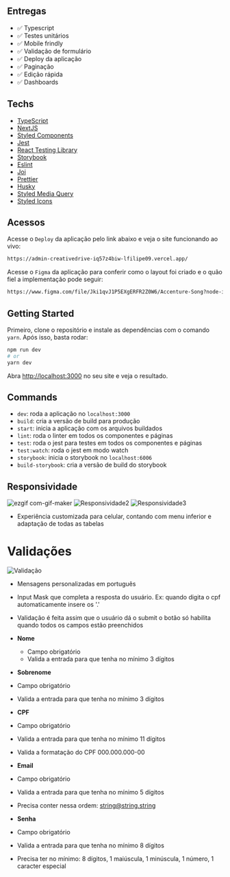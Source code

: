 
## Entregas

- ✅ Typescript
- ✅ Testes unitários
- ✅ Mobile frindly
- ✅ Validação de formulário
- ✅ Deploy da aplicação
- ✅ Paginação
- ✅ Edição rápida
- ✅ Dashboards

## Techs

- [TypeScript](https://www.typescriptlang.org/)
- [NextJS](https://nextjs.org/)
- [Styled Components](https://styled-components.com/)
- [Jest](https://jestjs.io/)
- [React Testing Library](https://testing-library.com/docs/react-testing-library/intro)
- [Storybook](https://storybook.js.org/)
- [Eslint](https://eslint.org/)
- [Joi](https://joi.dev/api/?v=17.6.0)
- [Prettier](https://prettier.io/)
- [Husky](https://github.com/typicode/husky)
- [Styled Media Query](https://github.com/morajabi/styled-media-query)
- [Styled Icons](https://styled-icons.dev/)

## Acessos

Acesse o `Deploy` da aplicação pelo link abaixo e veja o site funcionando ao vivo:
```bash
https://admin-creativedrive-iq57z4biw-lfilipe09.vercel.app/
```

Acesse o `Figma` da aplicação para conferir como o layout foi criado e o quão fiel a implementação pode seguir:
```bash
https://www.figma.com/file/Jki1qvJ1P5EXgERFR2Z0W6/Accenture-Song?node-id=0%3A1
```


## Getting Started

Primeiro, clone o repositório e instale as dependências com o comando `yarn`. Após isso, basta rodar:

```bash
npm run dev
# or
yarn dev
```

Abra [http://localhost:3000](http://localhost:3000) no seu site e veja o resultado.

## Commands

- `dev`: roda a aplicação no `localhost:3000`
- `build`: cria a versão de build para produção
- `start`: inicia a aplicação com os arquivos buildados
- `lint`: roda o linter em todos os componentes e páginas
- `test`: roda o jest para testes em todos os componentes e páginas
- `test:watch`: roda o jest em modo watch
- `storybook`: inicia o storybook no `localhost:6006`
- `build-storybook`: cria a versão de build do storybook

## Responsividade

![ezgif com-gif-maker](https://user-images.githubusercontent.com/81202572/174573770-73d8cf0a-ce4e-4e0b-a806-2d0cc9aa0781.gif)
![Responsividade2](https://user-images.githubusercontent.com/81202572/174573817-6bec470d-3e19-44fb-9f17-c2483a4a707b.gif)
![Responsividade3](https://user-images.githubusercontent.com/81202572/174573826-80033620-79a2-4e4b-ad5a-60a0e2b2ef7a.gif)

- Experiência customizada para celular, contando com menu inferior e adaptação de todas as tabelas

# Validações

![Validação](https://user-images.githubusercontent.com/81202572/174574199-10ce65e4-3a61-490b-b8ca-f7927d333d5c.gif)

- Mensagens personalizadas em português
- Input Mask que completa a resposta do usuário. Ex: quando digita o cpf automaticamente insere os '.'
- Validação é feita assim que o usuário dá o submit o botão só habilita quando todos os campos estão preenchidos

- **Nome**
  - Campo obrigatório
  - Valida a entrada para que tenha no mínimo 3 dígitos
  
 - **Sobrenome**
  - Campo obrigatório
  - Valida a entrada para que tenha no mínimo 3 dígitos

 - **CPF**
  - Campo obrigatório
  - Valida a entrada para que tenha no mínimo 11 dígitos
  - Valida a formatação do CPF 000.000.000-00
 
  - **Email**
  - Campo obrigatório
  - Valida a entrada para que tenha no mínimo 5 dígitos
  - Precisa conter nessa ordem: string@string.string

  - **Senha**
  - Campo obrigatório
  - Valida a entrada para que tenha no mínimo 8 dígitos
  -  Precisa ter no mínimo: 8 dígitos, 1 maiúscula, 1 minúscula, 1 número, 1 caracter especial
